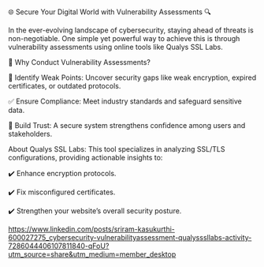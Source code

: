 🌐 Secure Your Digital World with Vulnerability Assessments 🔍

In the ever-evolving landscape of cybersecurity, staying ahead of threats is non-negotiable. One simple yet powerful way to achieve this is through vulnerability assessments using online tools like Qualys SSL Labs.

🚨 Why Conduct Vulnerability Assessments?

🔐 Identify Weak Points: Uncover security gaps like weak encryption, expired certificates, or outdated protocols.

✅ Ensure Compliance: Meet industry standards and safeguard sensitive data.

🤝 Build Trust: A secure system strengthens confidence among users and stakeholders.

About Qualys SSL Labs:
This tool specializes in analyzing SSL/TLS configurations, providing actionable insights to:

✔️ Enhance encryption protocols.

✔️ Fix misconfigured certificates.

✔️ Strengthen your website’s overall security posture.


https://www.linkedin.com/posts/sriram-kasukurthi-600027275_cybersecurity-vulnerabilityassessment-qualysssllabs-activity-7286044406107811840-qFoU?utm_source=share&utm_medium=member_desktop
